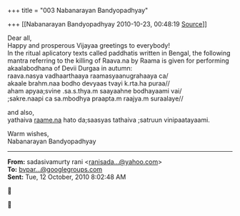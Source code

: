 +++
title = "003 Nabanarayan Bandyopadhyay"

+++
[[Nabanarayan Bandyopadhyay	2010-10-23, 00:48:19 [Source](https://groups.google.com/g/bvparishat/c/7htRPoMqoIk)]]



Dear all,  
Happy and prosperous Vijayaa greetings to everybody!  
In the ritual aplicatory texts called paddhatis written in Bengal, the following mantra referring to the killing of Raava.na by Raama is given for performing akaalabodhana of Devii Durgaa in autumn:  
raava.nasya vadhaarthaaya raamasyaanugrahaaya ca/  
akaale brahm.naa bodho devyaas tvayi k.rta.ha puraa//  
aham apyaa;svine .sa.s.thya.m saayaahne bodhayaami vai/  
;sakre.naapi ca sa.mbodhya praapta.m raajya.m suraalaye//  
  
and also,  
yathaiva [raame.na](http://raame.na) hato da;saasyas tathaiva ;satruun vinipaatayaami.  
  
Warm wishes,  
Nabanarayan Bandyopadhyay  

  

------------------------------------------------------------------------

**From:** sadasivamurty rani \<[ranisada...@yahoo.com]()\>  
**To:** [bvpar...@googlegroups.com]()  
**Sent:** Tue, 12 October, 2010 8:02:48 AM





